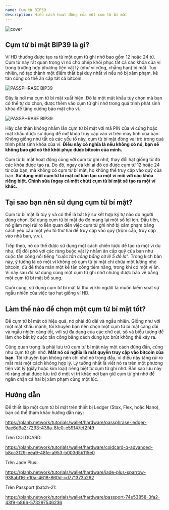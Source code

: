 ```yaml
---
name: Cụm từ BIP39
description: Hiểu cách hoạt động của một cụm từ bí mật
---
```

![cover](assets/cover.webp)

## Cụm từ bí mật BIP39 là gì?

Ví HD thường được tạo ra từ một cụm từ ghi nhớ bao gồm 12 hoặc 24 từ. Cụm từ này rất quan trọng vì nó cho phép khôi phục tất cả các khóa của ví trong trường hợp phương tiện vật lý (như ví cứng, chẳng hạn) bị mất. Tuy nhiên, nó tạo thành một điểm thất bại duy nhất vì nếu nó bị xâm phạm, kẻ tấn công có thể ăn cắp tất cả bitcoin.

![PASSPHRASE BIP39](assets/notext/01.webp)

Đây là nơi mà cụm từ bí mật xuất hiện. Đó là một mật khẩu tùy chọn mà bạn có thể tự do chọn, được thêm vào cụm từ ghi nhớ trong quá trình phát sinh khóa để tăng cường bảo mật cho ví.

![PASSPHRASE BIP39](assets/notext/02.webp)

Hãy cẩn thận không nhầm lẫn cụm từ bí mật với mã PIN của ví cứng hoặc mật khẩu được sử dụng để mở khóa truy cập vào ví trên máy tính của bạn. Không giống như tất cả các yếu tố này, cụm từ bí mật đóng vai trò trong quá trình phát sinh khóa của ví. **Điều này có nghĩa là nếu không có nó, bạn sẽ không bao giờ có thể khôi phục được bitcoin của mình.**

Cụm từ bí mật hoạt động cùng với cụm từ ghi nhớ, thay đổi hạt giống từ đó các khóa được tạo ra. Do đó, ngay cả khi ai đó có được cụm từ 12 hoặc 24 từ của bạn, mà không có cụm từ bí mật, họ không thể truy cập vào quỹ của bạn. **Sử dụng một cụm từ bí mật cơ bản tạo ra một ví mới với các khóa riêng biệt. Chỉnh sửa (ngay cả một chút) cụm từ bí mật sẽ tạo ra một ví khác.**

## Tại sao bạn nên sử dụng cụm từ bí mật?

Cụm từ bí mật là tùy ý và có thể là bất kỳ sự kết hợp ký tự nào do người dùng chọn. Sử dụng cụm từ bí mật do đó mang lại một số lợi ích. Đầu tiên, nó giảm mọi rủi ro liên quan đến việc cụm từ ghi nhớ bị xâm phạm bằng cách yêu cầu một yếu tố thứ hai để truy cập vào quỹ (trộm cắp, truy cập vào nhà bạn, v.v.).

Tiếp theo, nó có thể được sử dụng một cách chiến lược để tạo ra một ví dụ như, để đối phó với các ràng buộc vật lý nhằm ăn cắp quỹ của bạn như cuộc tấn công nổi tiếng "*cuộc tấn công bằng cờ lê 5 đô la*". Trong kịch bản này, ý tưởng là có một ví không có cụm từ bí mật chỉ chứa một lượng nhỏ bitcoin, đủ để thỏa mãn một kẻ tấn công tiềm năng, trong khi có một ví ẩn. Ví này sau đó sử dụng cùng một cụm từ ghi nhớ nhưng được bảo vệ bằng một cụm từ bí mật bổ sung.

Cuối cùng, sử dụng cụm từ bí mật là thú vị khi người ta muốn kiểm soát sự ngẫu nhiên của việc tạo hạt giống ví HD.

## Làm thế nào để chọn một cụm từ bí mật tốt?
Để cụm từ bí mật có hiệu quả, nó phải đủ dài và ngẫu nhiên. Giống như với một mật khẩu mạnh, tôi khuyên bạn nên chọn một cụm từ bí mật càng dài và ngẫu nhiên càng tốt, với sự đa dạng của các chữ cái, số và biểu tượng để làm cho bất kỳ cuộc tấn công bằng cách dùng lực brút không thể xảy ra.

Cũng quan trọng là phải lưu trữ cụm từ bí mật này một cách đúng đắn, cũng như cụm từ ghi nhớ. **Mất nó có nghĩa là mất quyền truy cập vào bitcoin của bạn**. Tôi khuyên bạn không nên chỉ nhớ nó trong đầu, vì điều này tăng rủi ro mất mát một cách không hợp lý. Lý tưởng nhất là viết nó ra trên một phương tiện vật lý (giấy hoặc kim loại) riêng biệt từ cụm từ ghi nhớ. Bản sao lưu này rõ ràng phải được lưu trữ ở một vị trí khác nơi bạn giữ cụm từ ghi nhớ để ngăn chặn cả hai bị xâm phạm cùng một lúc.

## Hướng dẫn

Để thiết lập một cụm từ bí mật trên thiết bị Ledger (Stax, Flex, hoặc Nano), bạn có thể tham khảo hướng dẫn này:

https://planb.network/tutorials/wallet/hardware/passphrase-ledger-9ae6d9a2-7293-438a-8fe0-e59147ef2f49

Trên COLDCARD:

https://planb.network/tutorials/wallet/hardware/coldcard-q-advanced-b8cc3f29-eea9-48fe-a953-b003d5b115e0

Trên Jade Plus:

https://planb.network/tutorials/wallet/hardware/jade-plus-sparrow-938abf16-e10a-4618-860d-cd771373a262

Trên Passport (batch-2):

https://planb.network/tutorials/wallet/hardware/passport-74e53858-3fa2-43f9-b866-573297546236

